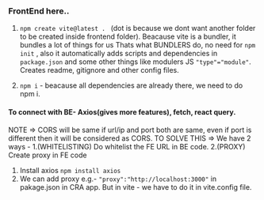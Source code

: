 ### FrontEnd here..

1. `npm create vite@latest . ` (dot is because we dont want another folder to be created inside frontend folder).
Beacause vite is a bundler, it bundles a lot of things for us Thats what BUNDLERS do, no need for `npm init` , also it automatically adds scripts and dependencies in `package.json` and some other things like modulers JS `"type"="module"`. Creates readme, gitignore and other config files.

2. `npm i` - beacause all dependencies are already there, we need to do npm i.

#### To connect with BE- Axios(gives more features), fetch, react query.

NOTE => CORS will be same if url/ip and port both are same, even if port is different then it will be considered as CORS.
TO SOLVE THIS => We have 2 ways - 1.(WHITELISTING) Do whitelist the FE URL in BE code. 2.(PROXY) Create proxy in FE code  

1. Install axios `npm install axios`
2. We can add proxy e.g.- `"proxy":"http://localhost:3000"` in pakage.json in CRA app. But in vite - we have to do it in vite.config file. 